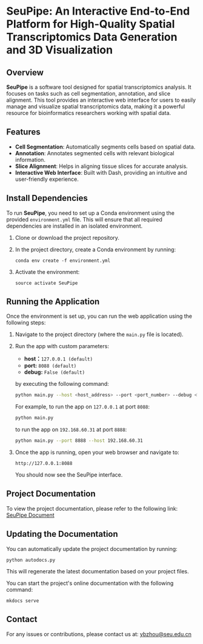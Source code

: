 # SeuPipe: An Interactive End-to-End Platform for High-Quality Spatial Transcriptomics Data Generation and 3D Visualization

## Overview
**SeuPipe** is a software tool designed for spatial transcriptomics analysis. It focuses on tasks such as cell segmentation, annotation, and slice alignment. This tool provides an interactive web interface for users to easily manage and visualize spatial transcriptomics data, making it a powerful resource for bioinformatics researchers working with spatial data.

## Features
- **Cell Segmentation**: Automatically segments cells based on spatial data.
- **Annotation**: Annotates segmented cells with relevant biological information.
- **Slice Alignment**: Helps in aligning tissue slices for accurate analysis.
- **Interactive Web Interface**: Built with Dash, providing an intuitive and user-friendly experience.
  
## Install Dependencies

To run **SeuPipe**, you need to set up a Conda environment using the provided `environment.yml` file. This will ensure that all required dependencies are installed in an isolated environment.

1. Clone or download the project repository.
2. In the project directory, create a Conda environment by running:
    
    ```
    conda env create -f environment.yml
3. Activate the environment:
   
    ```
   source activate SeuPipe
## Running the Application

Once the environment is set up, you can run the web application using the following steps:

1. Navigate to the project directory (where the `main.py` file is located).
2. Run the app with custom parameters:
   * **host：**`127.0.0.1 (default)`
   * **port:** `8088 (default)`
   * **debug:** `False (default)`

   by executing the following command:

   ```bash
   python main.py --host <host_address> --port <port_number> --debug <True/False>
   ```

   For example, to run the app on `127.0.0.1` at port `8088`:

   ```bash
   python main.py
   ```
   to run the app on `192.168.60.31` at port `8888`:
    ```bash
   python main.py --port 8888 --host 192.168.60.31
   ```
1. Once the app is running, open your web browser and navigate to:

   ```
   http://127.0.0.1:8088
   ```

   You should now see the SeuPipe interface.

## Project Documentation

To view the project documentation, please refer to the following link: [SeuPipe Document](#)

## Updating the Documentation

You can automatically update the project documentation by running:

    python autodocs.py

 This will regenerate the latest documentation based on your project files.

You can start the project's online documentation with the following command:

    mkdocs serve

## Contact
For any issues or contributions, please contact us at: [ybzhou@seu.edu.cn](ybzhou@seu.edu.cn)
